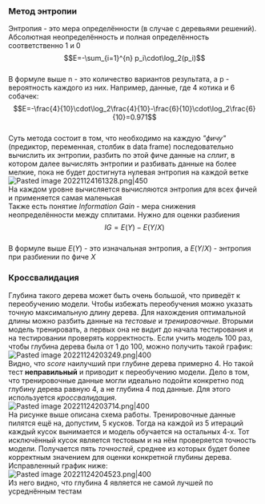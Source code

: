 ### Метод энтропии  
Энтропия - это мера определённости (в случае с деревьями решений). Абсолютная неопределённость и полная определённость соответственно 1 и 0  
$$E=-\sum_{i=1}^{n} p_i\cdot\log_2(p_i)$$  
В формуле выше n - это количество вариантов результата, а p - вероятность каждого из них. Например, данные, где 4 котика и 6 собачек:  
$$E=-\frac{4}{10}\cdot\log_2\frac{4}{10}-\frac{6}{10}\cdot\log_2\frac{6}{10}=0.971$$  
Суть метода состоит в том, что необходимо на каждую *"фичу"* (предиктор, переменная, столбик в data frame) последовательно вычислить их энтропии, разбить по этой фиче данные на *сплит*, в котором далее вычислять энтропии и разбивать данные на более мелкие, пока не будет достигнута нулевая энтропия на каждой ветке  
![Pasted image 20221124161328.png|450](https://github.com/PolkaDott/Data-Science-Summaries/blob/main/Машинное%20обучение/attachments/Pasted%20image%2020221124161328.png?raw=true)  
На каждом уровне вычисляется вычисляются энтропия для всех фичей и применяется самая маленькая  
Также есть понятие *Information Gain* - мера снижения неопределённости между сплитами. Нужно для оценки разбиения  
$$IG=E(Y)-E(Y/X)$$  
В формуле выше $E(Y)$ - это изначальная энтропия, а $E(Y/X)$ - энтропия при разбиении по фиче $X$  
  
### Кроссвалидация  
Глубина такого дерева может быть очень большой, что приведёт к переобучению модели. Чтобы избежать переобучения можно указать точную максимальную длину дерева. Для нахождения оптимальной длины можно разбить данные на *тестовые* и *тренировочные*. Вторыми модель тренировать, а первых она не видит до начала тестирования и на тестировании проверять корректность. Если учить модель 100 раз, чтобы глубина дерева была от 1 до 100, можно получить такой график:  
![Pasted image 20221124203249.png|400](https://github.com/PolkaDott/Data-Science-Summaries/blob/main/Машинное%20обучение/attachments/Pasted%20image%2020221124203249.png?raw=true)  
Видно, что *score* наилучший при глубине дерева примерно 4. Но такой тест **неправильный** и приводит к переобучению модели. Дело в том, что тренировочные данные могли идеально подойти конкретно под глубину дерева равную 4, а не глубина 4 под данные. Для этого используется *кроссвалидация*.   
![Pasted image 20221124203714.png|400](https://github.com/PolkaDott/Data-Science-Summaries/blob/main/Машинное%20обучение/attachments/Pasted%20image%2020221124203714.png?raw=true)  
На рисунке выше описана схема работы. Тренировочные данные пилятся ещё на, допустим, 5 кусков. Тогда на каждой из 5 итераций каждый кусок вынимается и модель обучается на остальных 4-х. Тот исключённый кусок является тестовым и на нём проверяется точность модели. Получается пять *точностей*, среднее из которых будет более корректным значением для оценки конкретной глубины дерева. Исправленный график ниже:  
![Pasted image 20221124204523.png|400](https://github.com/PolkaDott/Data-Science-Summaries/blob/main/Машинное%20обучение/attachments/Pasted%20image%2020221124204523.png?raw=true)  
Из него видно, что глубина 4 является не самой лучшей по усреднённым тестам